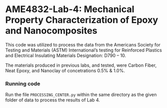 # AME4832-Lab-4: Mechanical Property Characterization of Epoxy and Nanocomposites

This code was utilized to process the data from the Americans Society for Testing and Materials (ASTM) International’s testing for Reinforced Plastics and Electrical Insulating Materials Designation: D790 – 10.

The materials produced in previous labs, and tested, were Carbon Fiber, Neat Epoxy, and Nanoclay of concetrations 0.5% & 1.0%. 


### Running code
Run the file `PROCESSING_CENTER.py` within the same directory as the given folder of data to process the results of Lab 4. 
